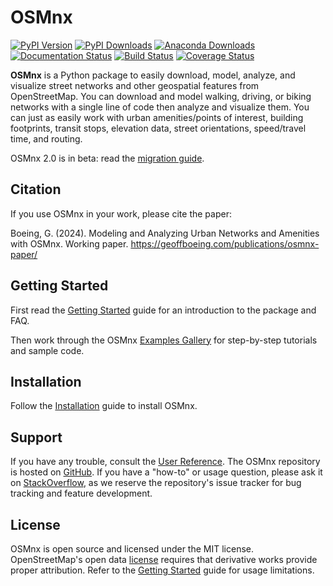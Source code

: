 # OSMnx

[![PyPI Version](https://badge.fury.io/py/osmnx.svg)](https://pypi.org/project/osmnx/)
[![PyPI Downloads](https://static.pepy.tech/personalized-badge/osmnx?period=total&units=international_system&left_color=grey&right_color=brightgreen&left_text=downloads)](https://pepy.tech/project/osmnx)
[![Anaconda Downloads](https://anaconda.org/conda-forge/osmnx/badges/downloads.svg)](https://anaconda.org/conda-forge/osmnx)
[![Documentation Status](https://readthedocs.org/projects/osmnx/badge/?version=latest)](https://osmnx.readthedocs.io/)
[![Build Status](https://github.com/gboeing/osmnx/workflows/CI/badge.svg?branch=main)](https://github.com/gboeing/osmnx/actions/workflows/ci.yml)
[![Coverage Status](https://codecov.io/gh/gboeing/osmnx/branch/main/graph/badge.svg)](https://codecov.io/gh/gboeing/osmnx)

**OSMnx** is a Python package to easily download, model, analyze, and visualize street networks and other geospatial features from OpenStreetMap. You can download and model walking, driving, or biking networks with a single line of code then analyze and visualize them. You can just as easily work with urban amenities/points of interest, building footprints, transit stops, elevation data, street orientations, speed/travel time, and routing.

OSMnx 2.0 is in beta: read the [migration guide](https://github.com/gboeing/osmnx/issues/1123).

## Citation

If you use OSMnx in your work, please cite the paper:

Boeing, G. (2024). Modeling and Analyzing Urban Networks and Amenities with OSMnx. Working paper. <https://geoffboeing.com/publications/osmnx-paper/>

## Getting Started

First read the [Getting Started](https://osmnx.readthedocs.io/en/stable/getting-started.html) guide for an introduction to the package and FAQ.

Then work through the OSMnx [Examples Gallery](https://github.com/gboeing/osmnx-examples) for step-by-step tutorials and sample code.

## Installation

Follow the [Installation](https://osmnx.readthedocs.io/en/stable/installation.html) guide to install OSMnx.

## Support

If you have any trouble, consult the [User Reference](https://osmnx.readthedocs.io/en/stable/user-reference.html). The OSMnx repository is hosted on [GitHub](https://github.com/gboeing/osmnx). If you have a "how-to" or usage question, please ask it on [StackOverflow](https://stackoverflow.com/search?q=osmnx), as we reserve the repository's issue tracker for bug tracking and feature development.

## License

OSMnx is open source and licensed under the MIT license. OpenStreetMap's open data [license](https://www.openstreetmap.org/copyright/) requires that derivative works provide proper attribution. Refer to the [Getting Started](https://osmnx.readthedocs.io/en/stable/getting-started.html) guide for usage limitations.
